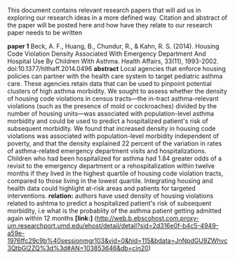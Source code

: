 This document contains relevant research papers that will aid us in exploring our research ideas in a more defined way.
Citation and abstract of the paper will be posted here and how have they relate to our research paper needs to be written

**paper 1**
  Beck, A. F., Huang, B., Chundur, R., & Kahn, R. S. (2014). Housing Code Violation Density Associated With Emergency Department And Hospital Use By Children With Asthma. Health Affairs, 33(11), 1993-2002. doi:10.1377/hlthaff.2014.0496
**abstract**
  Local agencies that enforce housing policies can partner with the health care system to target pediatric asthma care. 
  These agencies retain data that can be used to pinpoint potential clusters of high asthma morbidity. 
  We sought to assess whether the density of housing code violations in census tracts—the in-tract asthma-relevant violations (such as the presence of mold or cockroaches) divided by the number of housing units—was associated with population-level asthma morbidity and could be used to predict a hospitalized patient's risk of subsequent morbidity. 
  We found that increased density in housing code violations was associated with population-level morbidity independent of poverty, and that the density explained 22 percent of the variation in rates of asthma-related emergency department visits and hospitalizations. Children who had been hospitalized for asthma had 1.84 greater odds of a revisit to the emergency department or a rehospitalization within twelve months if they lived in the highest quartile of housing code violation tracts, compared to those living in the lowest quartile. Integrating housing and health data could highlight at-risk areas and patients for targeted interventions.
**relation:**
  authors have used density of housing violations related to ashtma to predict a hospitalized patient's risk of subsequent morbidity, i.e what is the probablity of the asthma patient getting admitted again within 12 months
**[link:]**
(http://web.b.ebscohost.com.proxy-um.researchport.umd.edu/ehost/detail/detail?sid=2d316e0f-b4c5-4949-a59e-1976ffc29c9b%40sessionmgr103&vid=0&hid=115&bdata=JnNpdGU9ZWhvc3QtbGl2ZQ%3d%3d#AN=103853646&db=cin20)

  
